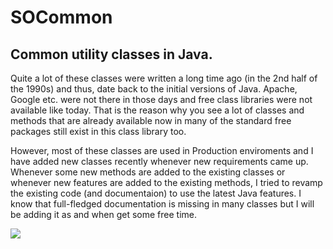 # SOCommon
## Common utility classes in Java.

Quite a lot of these classes were written a long time ago (in the 2nd half of the 1990s) and thus, date back to
the initial versions of Java. Apache, Google etc. were not there in those days and free class libraries were not available like today.
That is the reason why you see a lot of classes and methods that are already available now
in many of the standard free packages still exist in this class library too.

However, most of these classes are used in Production enviroments and 
I have added new classes recently whenever new requirements came up. Whenever
some new methods are added to the existing classes or whenever new features are
added to the existing methods, I tried to revamp the existing code
(and documentaion) to use the latest Java features. I know that full-fledged
documentation is missing in many classes but I will be adding it as and when
get some free time.

[![](https://jitpack.io/v/syampillai/SOCommon.svg)](https://jitpack.io/#syampillai/SOCommon)